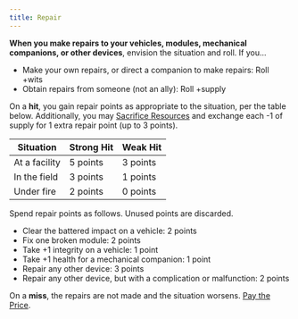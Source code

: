 ```yaml
---
title: Repair
---
```


**When you make repairs to your vehicles, modules, mechanical companions, or other devices**, envision the situation and roll. If you...

- Make your own repairs, or direct a companion to make repairs: Roll +wits
- Obtain repairs from someone (not an ally): Roll +supply

On a **hit**, you gain repair points as appropriate to the situation, per the table below. Additionally, you may [Sacrifice Resources](/moves/suffer/sacrifice_resources) and exchange each -1 of supply for 1 extra repair point (up to 3 points).

| Situation     | Strong Hit | Weak Hit |
| ------------- | ---------- | -------- |
| At a facility | 5 points   | 3 points |
| In the field  | 3 points   | 1 points |
| Under fire    | 2 points   | 0 points |

Spend repair points as follows. Unused points are discarded.

- Clear the battered impact on a vehicle: 2 points
- Fix one broken module: 2 points
- Take +1 integrity on a vehicle: 1 point
- Take +1 health for a mechanical companion: 1 point
- Repair any other device: 3 points
- Repair any other device, but with a complication or malfunction: 2 points

On a **miss**, the repairs are not made and the situation worsens. [Pay the Price](/moves/fate/pay_the_price).
